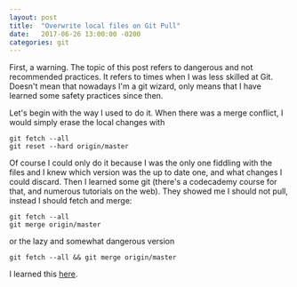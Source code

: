 ```yaml
---
layout: post
title:  "Overwrite local files on Git Pull"
date:   2017-06-26 13:00:00 -0200
categories: git
---
```


First, a warning. The topic of this post refers to dangerous and not recommended practices. It refers to times
when I was less skilled at Git. Doesn't mean that nowadays I'm a git wizard, only means that I have learned
some safety practices since then.

Let's begin with the way I used to do it. When there was a merge conflict, I would simply erase the local
changes with

```
git fetch --all
git reset --hard origin/master
```

Of course I could only do it because I was the only one fiddling with the files and I knew which version was
the up to date one, and what changes I could discard. Then I learned some git (there's a codecademy course for
that, and numerous tutorials on the web). They showed me I should not pull, instead I should fetch and merge:

```
git fetch --all
git merge origin/master
```

or the lazy and somewhat dangerous version

    git fetch --all && git merge origin/master


I learned this [here][quora-git].

[quora-git]: https://www.quora.com/How-do-I-force-Git-to-overwrite-local-files-on-pull
